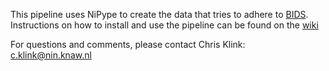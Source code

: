 This pipeline uses NiPype to create the data that tries to adhere to [BIDS](http://bids.neuroimaging.io). Instructions on how to install and use the pipeline can be found on the [wiki](https://github.com/VisionandCognition/NHP-BIDS/wiki)    

For questions and comments, please contact Chris Klink: c.klink@nin.knaw.nl
